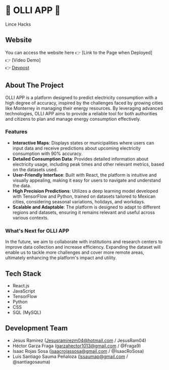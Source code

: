 # 🌟 OLLI APP 🌟
Lince Hacks

## Website
You can access the website here 👉 [Link to the Page when Deployed]  
👉 [Video Demo]  
👉 [Devpost](https://devpost.com/software/olli-app)  

## About The Project
OLLI APP is a platform designed to predict electricity consumption with a high degree of accuracy, inspired by the challenges faced by growing cities like Monterrey in managing their energy resources. By leveraging advanced technologies, OLLI APP aims to provide a reliable tool for both authorities and citizens to plan and manage energy consumption effectively.

### Features
- **Interactive Maps**: Displays states or municipalities where users can input data and receive predictions about upcoming electricity consumption with 90% accuracy.
- **Detailed Consumption Data**: Provides detailed information about electricity usage, including peak times and other relevant metrics, based on the datasets used.
- **User-Friendly Interface**: Built with React, the platform is intuitive and visually appealing, making it easy for users to navigate and understand the data.
- **High Precision Predictions**: Utilizes a deep learning model developed with TensorFlow and Python, trained on datasets tailored to Mexican cities, considering seasonal variations, holidays, and workdays.
- **Scalable and Adaptable**: The platform is designed to adapt to different regions and datasets, ensuring it remains relevant and useful across various contexts.

### What's Next for OLLI APP
In the future, we aim to collaborate with institutions and research centers to improve data collection and increase efficiency. Expanding the dataset will enable us to tackle more challenges and cover more remote areas, ultimately enhancing the platform's impact and utility.

## Tech Stack
- React.js
- JavaScript
- TensorFlow
- Python
- CSS
- SQL (MySQL)

## Development Team
- Jesus Ramirez (Jesusramirezm04@hotmail.com / JesusRam04)
- Héctor Garza Fraga (garzahector1013@gmail.com / @Fraga9)
- Isaac Rojas Sosa (isaacrojassosa@gmail.com / @IsaacRoSosa)
- Luis Santiago Sauma Peñaloza (lssaumap@gmail.com / @santiagosauma)



